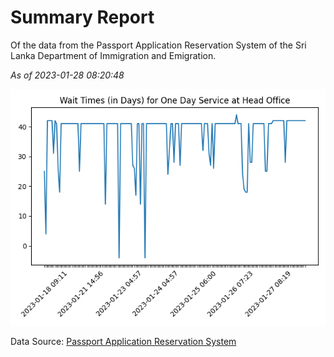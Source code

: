 # Summary Report

Of the data from the Passport Application Reservation System of the Sri Lanka Department of Immigration and Emigration.

*As of 2023-01-28 08:20:48*

![Wait Time Chart](summary.wait_time_chart.png)

Data Source: [Passport Application Reservation System](https://eservices.immigration.gov.lk:8443/appointment/pages/reservationApplication.xhtml)